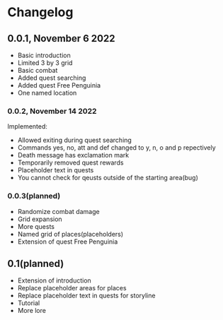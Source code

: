 # Changelog

## 0.0.1, November 6 2022

- Basic introduction
- Limited 3 by 3 grid
- Basic combat
- Added quest searching
- Added quest Free Penguinia
- One named location

### 0.0.2, November 14 2022

Implemented:

- Allowed exiting during quest searching
- Commands yes, no, att and def changed to y, n, o and p repectively
- Death message has exclamation mark
- Temporarily removed quest rewards
- Placeholder text in quests
- You cannot check for qeusts outside of the starting area(bug)

### 0.0.3(planned)

- Randomize combat damage
- Grid expansion
- More quests
- Named grid of places(placeholders)
- Extension of quest Free Penguinia

## 0.1(planned)

- Extension of introduction
- Replace placeholder areas for places
- Replace placeholder text in quests for storyline
- Tutorial
- More lore
